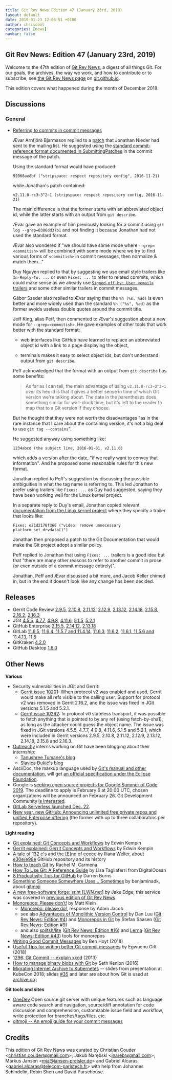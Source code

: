 ```yaml
---
title: Git Rev News Edition 47 (January 23rd, 2019)
layout: default
date: 2019-01-23 12:06:51 +0100
author: chriscool
categories: [news]
navbar: false
---
```


## Git Rev News: Edition 47 (January 23rd, 2019)

Welcome to the 47th edition of [Git Rev News](https://git.github.io/rev_news/rev_news/),
a digest of all things Git. For our goals, the archives, the way we work, and how to contribute or to
subscribe, see [the Git Rev News page](https://git.github.io/rev_news/rev_news/) on [git.github.io](http://git.github.io).

This edition covers what happened during the month of December 2018.

## Discussions


### General

* [Referring to commits in commit messages](https://public-inbox.org/git/877eg5fwd5.fsf@evledraar.gmail.com/)

  Ævar Arnfjörð Bjarmason replied to a
  [patch](https://public-inbox.org/git/20181217165957.GA60293@google.com/)
  that Jonathan Nieder had sent to the mailing list. He suggested using
  the [standard commit-reference format documented in SubmittingPatches](https://github.com/git/git/blob/16a465bc018d09e9d7bbbdc5f40a7fb99c21f8ef/Documentation/SubmittingPatches#L143-L158) in the commit message of the patch.

  Using the standard format would have produced:

  ```
  92068ae8bf ("stripspace: respect repository config", 2016-11-21)
  ```

  while Jonathan's patch contained:

  ```
  v2.11.0-rc3~3^2~1 (stripspace: respect repository config, 2016-11-21)
  ```

  The main difference is that the former starts with an abbreviated
  object id, while the latter starts with an output from `git describe`.

  Ævar gave an example of him previously looking for a commit using
  `git log --grep=0386dd37b1` and not finding it because Jonathan had
  not used the standard format.

  Ævar also wondered if "we should have some mode where
  `--grep=<commitish>` will be combined with some mode where we try to
  find various forms of `<commitish>` in commit messages, then normalize
  & match them..."

  Duy Nguyen replied to that by suggesting we use email style trailers
  like `In-Reply-To: ...` or even `Fixes: ...` to refer
  to related commits, which could make sense as we already use
  [`Signed-off-by: User <email>` trailers](https://github.com/git/git/blob/master/Documentation/SubmittingPatches#L306-L347)
  and some other similar trailers in commit messages.

  Gábor Szeder also replied to Ævar saying that the `%h (%s, %ad)` is
  even better and more widely used than the standard `%h ("%s", %ad)` as
  the former avoids useless double quotes around the commit title.

  Jeff King, alias Peff, then commented to Ævar's suggestion about a new
  mode for `--grep=<commitish>`. He gave examples of other tools that
  work better with the standard format:

  - web interfaces like GitHub have learned to replace an abbreviated
    object id with a link to a page displaying the object,

  - terminals makes it easy to select object ids, but don't understand
    output from `git describe`.

  Peff acknowledged that the format with an output from `git describe`
  has some benefits:

  > As far as I can tell, the main advantage of using `v2.11.0-rc3~3^2~1`
  > over its hex id is that it gives a better sense in time of which Git
  > version we're talking about. The date in the parentheses does something
  > similar for wall-clock time, but it's left to the reader to map that to
  > a Git version if they choose.

  But he thought that they were not worth the disadvantages "as in the
  rare instance that I care about the containing version, it's not a big
  deal to use `git tag --contains`".

  He suggested anyway using something like:

  ```
  1234abcd (the subject line, 2016-01-01, v2.11.0)
  ```

  which adds a version after the date, "if we really want to convey that
  information". And he proposed some reasonable rules for this new
  format.

  Jonathan replied to Peff's suggestion by discussing the possible
  ambiguities in what the tag name is referring to. This led Jonathan to
  prefer using trailers like `Fixes: ...` as Duy had suggested,
  saying they have been working well for the Linux kernel project.

  In a separate reply to Duy's email, Jonathan copied relevant
  [documentation from the Linux kernel project](https://github.com/torvalds/linux/blob/ae67ee6c5e1d5b6acdb0d51fddde651834096d75/Documentation/process/submitting-patches.rst)
  where they specify a trailer that looks like:

  ```
  Fixes: e21d2170f366 ("video: remove unnecessary platform_set_drvdata()")
  ```

  Jonathan then proposed a patch to the Git Documentation that would
  make the Git project adopt a similar policy.

  Peff replied to Jonathan that using `Fixes: ...` trailers is a good
  idea but that "there are many other reasons to refer to another commit
  in prose (or even outside of a commit message entirely)".

  Jonathan, Peff and Ævar discussed a bit more, and Jacob Keller chimed
  in, but in the end it doesn't look like any change has been decided.

<!---
### Reviews
-->

<!---
### Support
-->

<!---
## Developer Spotlight:
-->

## Releases

+ Gerrit Code Review [2.9.5](https://www.gerritcodereview.com/2.9.html#295),
[2.10.8](https://www.gerritcodereview.com/2.10.html#2108),
[2.11.12](https://www.gerritcodereview.com/2.11.html#21112),
[2.12.9](https://www.gerritcodereview.com/2.12.html#2129),
[2.13.12](https://www.gerritcodereview.com/2.13.html#21312),
[2.14.18](https://www.gerritcodereview.com/2.14.html#21418),
[2.15.8](https://www.gerritcodereview.com/2.15.html#2158),
[2.16.2](https://www.gerritcodereview.com/2.16.html#2162),
[2.16.3](https://www.gerritcodereview.com/2.16.html#2163)
+ JGit [4.5.5](https://projects.eclipse.org/projects/technology.jgit/releases/4.5.5),
[4.7.7](https://projects.eclipse.org/projects/technology.jgit/releases/4.7.7),
[4.9.8](https://projects.eclipse.org/projects/technology.jgit/releases/4.9.8),
[4.11.6](https://projects.eclipse.org/projects/technology.jgit/releases/4.11.6),
[5.1.5](https://projects.eclipse.org/projects/technology.jgit/releases/5.1.5),
[5.2.1](https://projects.eclipse.org/projects/technology.jgit/releases/5.2.1)
+ GitHub Enterprise [2.15.5](https://enterprise.github.com/releases/2.15.5/notes),
[2.14.12](https://enterprise.github.com/releases/2.14.12/notes),
[2.13.18](https://enterprise.github.com/releases/2.13.18/notes)
+ GitLab [11.6.5](https://about.gitlab.com/2019/01/17/gitlab-11-6-5-released/),
[11.6.4, 11.5.7 and 11.4.14](https://about.gitlab.com/2019/01/16/critical-security-release-gitlab-11-dot-6-dot-4-released/),
[11.6.3](https://about.gitlab.com/2019/01/05/gitlab-11-6-3-released/),
[11.6.2](https://about.gitlab.com/2019/01/03/gitlab-11-6-2-released/),
[11.6.1, 11.5.6 and 11.4.13](https://about.gitlab.com/2018/12/31/security-release-gitlab-11-dot-6-dot-1-released/),
[11.6](https://about.gitlab.com/2018/12/22/gitlab-11-6-released/)
+ GitKraken [4.2.0](https://support.gitkraken.com/release-notes/current)
+ GitHub Desktop [1.6.0](https://desktop.github.com/release-notes/)

## Other News

__Various__
* Security vulnerabilities in JGit and Gerrit:
  - [Gerrit issue 10201](https://bugs.chromium.org/p/gerrit/issues/detail?id=10201):
    When protocol v2 was enabled and used, Gerrit would make all refs visible to the
    calling user. Support for protocol v2 was removed in Gerrit 2.16.2, and the issue
    was fixed in JGit versions 5.1.5 and 5.2.1.
  - [Gerrit issue 10262](https://bugs.chromium.org/p/gerrit/issues/detail?id=10262):
    In protocol v0 stateless transport, it was possible to fetch anything that is
    pointed to by any ref (using fetch-by-sha1), as long as the attacker could guess
    the object name. The issue was fixed in JGit versions 4.5.5, 4.7.7, 4.9.8, 4.11.6,
    5.1.5 and 5.2.1, which were included in Gerrit versions 2.9.5, 2.10.8, 2.11.12,
    2.12.9, 2.13.12, 2.14.18, 2.15.8 and 2.16.3.
* [Outreachy](https://www.outreachy.org/) interns working on Git have been blogging about their internship:
  - [Tanushree Tumane's blog](http://tanu1596.blogspot.com/)
  - [Slavica Đukić's blog](https://slavicadj.github.io/blog/)
* AsciiDoc, the markup language used by [Git's manual and other documentation](https://git-scm.com/docs),
  will get [an official specification under the Eclipse Foundation](https://asciidoctor.org/news/2019/01/07/asciidoc-spec-proposal/).
* Google is [seeking open source projects for Google Summer of Code 2019](https://opensource.googleblog.com/2019/01/seeking-projects-for-gsoc-2019.html).
  The deadline to apply is February 6 at 20:00 UTC, chosen
  organizations will be announced on February 26.
  Git Development Community [is interested](https://public-inbox.org/git/CAP8UFD3Kt3dreMnfAdLiP2yc47kBLoVYCk-2yDw67OkujVY=Ew@mail.gmail.com/T/#m5568b147f03c0b2e9dc96843dc13e85f5b2f187f).
* [GitLab Serverless launched Dec. 22](https://about.gitlab.com/2018/12/11/introducing-gitlab-serverless/).
* [New year, new GitHub: Announcing unlimited free private repos and unified Enterprise offering](https://github.blog/2019-01-07-new-year-new-github/) (the former with up to three collaborators per repository).

__Light reading__
* [Git explained: Git Concepts and Workflows](https://docs.google.com/presentation/d/1IQCRPHEIX-qKo7QFxsD3V62yhyGA9_5YsYXFOiBpgkk/edit?usp=sharing) by Edwin Kempin
* [Gerrit explained: Gerrit Concepts and Workflows](https://docs.google.com/presentation/d/1C73UgQdzZDw0gzpaEqIC6SPujZJhqamyqO1XOHjH-uk/edit?usp=sharing) by Edwin Kempin
* [A tale of 132 e's](https://linuxwit.ch/blog/2018/12/e98e/) and [the [E]nd of eeeee](https://linuxwit.ch/blog/2018/12/everything-that-lives-is-designed-to-end/) by Iliana Weller, about [e30e/e98e](https://github.com/eeeeeeeeeeeeeeeeeeeeeeeeeeeeeeee/eeeeeeeeeeeeeeeeeeeeeeeeeeeeeeeeeeeeeeeeeeeeeeeeeeeeeeeeeeeeeeeeeeeeeeeeeeeeeeeeeeeeeeeeeeeeeeeeeeee) GitHub repository and its history
* [How to teach Git](https://rachelcarmena.github.io/2018/12/12/how-to-teach-git.html) by Rachel M. Carmena
* [How To Use Git: A Reference Guide](https://dev.to/digitalocean/how-to-use-git-a-reference-guide-6b6) by Lisa Tagliaferri from DigitalOcean
* [8 Productivity Tips for GitHub](https://dev.to/_darrenburns/8-productivity-tips-for-github-44kn) by Darren Burns
* [Something Someone Somewhere Uses... Sometimes](https://dev.to/benjaminadk/something-someone-somewhere-uses-sometimes-1kab) by benjaminadk, about [gitmoji](https://gitmoji.carloscuesta.me/)
* [A new free-software forge: sr.ht [LWN.net]](https://lwn.net/Articles/775963/) by Jake Edge; this service was covered in [previous edition of Git Rev News](https://git.github.io/rev_news/2018/12/19/edition-46/#other-news)
* [Monorepos: Please don’t!](https://medium.com/@mattklein123/monorepos-please-dont-e9a279be011b) by Matt Klein
  - [Monorepo: please do!](https://medium.com/@adamhjk/monorepo-please-do-3657e08a4b70), response by Adam Jacob
  - see also
    [Advantages of Monolithic Version Control](http://danluu.com/monorepo/) by Dan Luu
    ([Git Rev News: Edition #4](https://git.github.io/rev_news/2015/06/03/edition-4/)) and
    [Monorepos in Git](https://developer.atlassian.com/blog/2015/10/monorepos-in-git/?p) by Stefan Saasen
    ([Git Rev News: Edition #9](https://git.github.io/rev_news/2015/11/11/edition-9/))
  - and also [splitsh/lite](https://github.com/splitsh/lite) ([Git Rev News: Edition #16](https://git.github.io/rev_news/2016/06/15/edition-16/)) and
    [Lerna](https://lernajs.io/) ([Git Rev News: Edition #43](https://git.github.io/rev_news/2018/09/19/edition-43/)) tools for monorepos
* [Writing Good Commit Messages](https://medium.com/compass-true-north/writing-good-commit-messages-fc33af9d6321) by Ben Hoyt (2018)
* [Useful Tips for writing better Git commit messages](https://code.likeagirl.io/useful-tips-for-writing-better-git-commit-messages-808770609503) by Egwuenu Gift (2018)
* [1296: Git Commit -- explain xkcd](https://www.explainxkcd.com/wiki/index.php/1296:_Git_Commit) (2013)
* [How to manage binary blobs with Git](https://opensource.com/life/16/8/how-manage-binary-blobs-git-part-7) by Seth Kenlon (2016)
* [Migrating Internet Archive to Kubernetes](https://archive.org/~tracey/slides/kubecon/#/) -- slides from presentation at KubeCon 2018; slides [#35](https://archive.org/~tracey/slides/kubecon/#/35) and later are about how Git is used at [archive.org](https://archive.org/)

__Git tools and sites__

* [OneDev](https://onedev.io) Open source git server with unique features such as language aware code search and navigation, source/diff annotation for code discussion and comprehension, customizable issue field and workflow, write protection for branches/tags/files, etc.
* [gitmoji -- An emoji guide for your commit messages](https://gitmoji.carloscuesta.me/)

## Credits

This edition of Git Rev News was curated by
Christian Couder &lt;<christian.couder@gmail.com>&gt;,
Jakub Narębski &lt;<jnareb@gmail.com>&gt;,
Markus Jansen &lt;<mja@jansen-preisler.de>&gt; and
Gabriel Alcaras &lt;<gabriel.alcaras@telecom-paristech.fr>&gt;
with help from Johannes Schindelin, Robin Shen and David Pursehouse.
